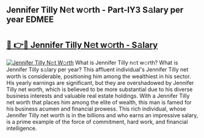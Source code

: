 ## Jennifer Tilly N𝚎t w𝚘rth - Part-lY3 S𝚊lary per year EDMEE

# <h2><a href="http://gc1mc4.nevu.top/?p=Jennifer+Tilly">🔗 👉🔴 Jennifer Tilly N𝚎t w𝚘rth - S𝚊lary</a></h2>

[![Jennifer Tilly N𝚎t W𝚘rth](https://i.imgur.com/Oavwk0R.jpeg)](http://gc1mc4.nevu.top/?p=Jennifer+Tilly)
What is Jennifer Tilly n𝚎t w𝚘rth? What is Jennifer Tilly s𝚊lary per year?
This affluent individual's Jennifer Tilly net worth is considerable, positioning him among the wealthiest in his sector. His yearly earnings are significant, but they are overshadowed by Jennifer Tilly net worth, which is believed to be more substantial due to his diverse business interests and valuable real estate holdings. With a Jennifer Tilly net worth that places him among the elite of wealth, this man is famed for his business acumen and financial prowess. This rich individual, whose Jennifer Tilly net worth is in the billions and who earns an impressive salary, is a prime example of the force of commitment, hard work, and financial intelligence.
